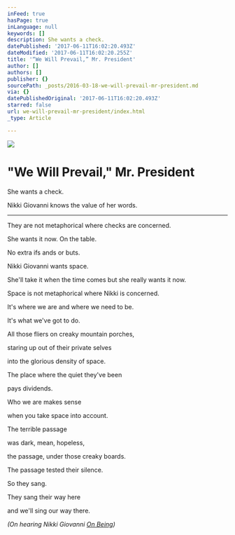 ```yaml
---
inFeed: true
hasPage: true
inLanguage: null
keywords: []
description: She wants a check.
datePublished: '2017-06-11T16:02:20.493Z'
dateModified: '2017-06-11T16:02:20.255Z'
title: '“We Will Prevail,” Mr. President'
author: []
authors: []
publisher: {}
sourcePath: _posts/2016-03-18-we-will-prevail-mr-president.md
via: {}
datePublishedOriginal: '2017-06-11T16:02:20.493Z'
starred: false
url: we-will-prevail-mr-president/index.html
_type: Article

---
```

![](https://the-grid-user-content.s3-us-west-2.amazonaws.com/21a170de-7068-429d-ab52-cafaab85dfd3.jpg)

# "We Will Prevail," Mr. President

She wants a check.

Nikki Giovanni knows the value of her words.

---

They are not metaphorical where checks are concerned.

She wants it now. On the table.

No extra ifs ands or buts.

Nikki Giovanni wants space.

She'll take it when the time comes but she really wants it now.

Space is not metaphorical where Nikki is concerned.

It's where we are and where we need to be.

It's what we've got to do.

All those fliers on creaky mountain porches, 

staring up out of their private selves

into the glorious density of space.

The place where the quiet they've been

pays dividends.

Who we are makes sense

when you take space into account.

The terrible passage

was dark, mean, hopeless,

the passage, under those creaky boards.

The passage tested their silence.

So they sang.

They sang their way here

and we'll sing our way there.

_(On hearing Nikki Giovanni [On Being][0])_

[0]: http://www.onbeing.org/program/nikki-giovanni-soul-food-sex-and-space/8501